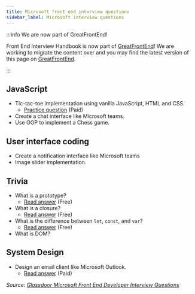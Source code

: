 ```yaml
---
title: Microsoft front end interview questions
sidebar_label: Microsoft interview questions
---
```


:::info We are now part of GreatFrontEnd!

Front End Interview Handbook is now part of [GreatFrontEnd](https://www.greatfrontend.com)! We are working to migrate the content over and you may find the latest version of this page on [GreatFrontEnd](https://www.greatfrontend.com/prepare).

:::

## JavaScript

- Tic-tac-toe implementation using vanilla JavaScript, HTML and CSS.
  - [Practice question](https://www.greatfrontend.com/questions/user-interface/tic-tac-toe) (Paid)
- Create a chat interface like Microsoft teams.
- Use OOP to implement a Chess game.

## User interface coding

- Create a notification interface like Microsoft teams
- Image slider implementation.

## Trivia

- What is a prototype?
  - [Read answer](https://www.greatfrontend.com/questions/quiz/explain-how-prototypal-inheritance-works) (Free)
- What is a closure?
  - [Read answer](https://www.greatfrontend.com/questions/quiz/what-is-a-closure-and-how-why-would-you-use-one) (Free)
- What is the difference between `let`, `const`, and `var`?
  - [Read answer](https://www.greatfrontend.com/questions/quiz/what-are-the-differences-between-variables-created-using-let-var-or-const) (Free)
- What is DOM?

## System Design

- Design an email client like Microsoft Outlook.
  - [Read answer](https://www.greatfrontend.com/questions/system-design/email-client-outlook) (Paid)

_Source: [Glassdoor Microsoft Front End Developer Interview Questions](https://www.glassdoor.sg/Interview/Microsoft-Front-End-Developer-Interview-Questions-EI_IE1651.0,9_KO10,29.htm)_
